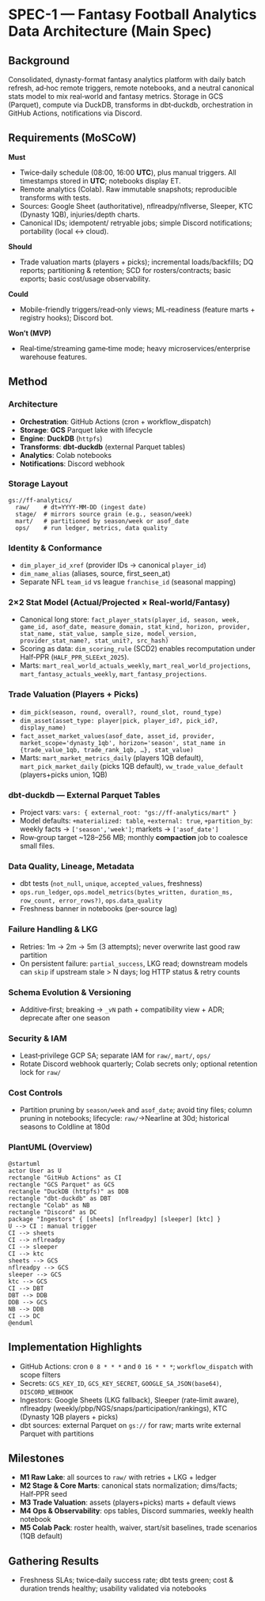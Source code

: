 # SPEC-1 — Fantasy Football Analytics Data Architecture (Main Spec)

## Background

Consolidated, dynasty-format fantasy analytics platform with daily batch refresh, ad‑hoc remote triggers, remote notebooks, and a neutral canonical stats model to mix real‑world and fantasy metrics. Storage in GCS (Parquet), compute via DuckDB, transforms in dbt‑duckdb, orchestration in GitHub Actions, notifications via Discord.

## Requirements (MoSCoW)

**Must**

- Twice‑daily schedule (08:00, 16:00 **UTC**), plus manual triggers. All timestamps stored in **UTC**; notebooks display ET.
- Remote analytics (Colab). Raw immutable snapshots; reproducible transforms with tests.
- Sources: Google Sheet (authoritative), nflreadpy/nflverse, Sleeper, KTC (Dynasty 1QB), injuries/depth charts.
- Canonical IDs; idempotent/ retryable jobs; simple Discord notifications; portability (local ↔ cloud).

**Should**

- Trade valuation marts (players + picks); incremental loads/backfills; DQ reports; partitioning & retention; SCD for rosters/contracts; basic exports; basic cost/usage observability.

**Could**

- Mobile-friendly triggers/read‑only views; ML‑readiness (feature marts + registry hooks); Discord bot.

**Won’t (MVP)**

- Real‑time/streaming game‑time mode; heavy microservices/enterprise warehouse features.

## Method

### Architecture

- **Orchestration**: GitHub Actions (cron + workflow\_dispatch)
- **Storage**: **GCS** Parquet lake with lifecycle
- **Engine**: **DuckDB** (`httpfs`)
- **Transforms**: **dbt‑duckdb** (external Parquet tables)
- **Analytics**: Colab notebooks
- **Notifications**: Discord webhook

### Storage Layout

```
gs://ff-analytics/
  raw/    # dt=YYYY-MM-DD (ingest date)
  stage/  # mirrors source grain (e.g., season/week)
  mart/   # partitioned by season/week or asof_date
  ops/    # run ledger, metrics, data quality
```

### Identity & Conformance

- `dim_player_id_xref` (provider IDs → canonical `player_id`)
- `dim_name_alias` (aliases, source, first\_seen\_at)
- Separate NFL `team_id` vs league `franchise_id` (seasonal mapping)

### 2×2 Stat Model (Actual/Projected × Real‑world/Fantasy)

- Canonical long store: `fact_player_stats(player_id, season, week, game_id, asof_date, measure_domain, stat_kind, horizon, provider, stat_name, stat_value, sample_size, model_version, provider_stat_name?, stat_unit?, src_hash)`
- Scoring as data: `dim_scoring_rule` (SCD2) enables recomputation under Half‑PPR (`HALF_PPR_SLEExt_2025`).
- Marts: `mart_real_world_actuals_weekly`, `mart_real_world_projections`, `mart_fantasy_actuals_weekly`, `mart_fantasy_projections`.

### Trade Valuation (Players + Picks)

- `dim_pick(season, round, overall?, round_slot, round_type)`
- `dim_asset(asset_type: player|pick, player_id?, pick_id?, display_name)`
- `fact_asset_market_values(asof_date, asset_id, provider, market_scope='dynasty_1qb', horizon='season', stat_name in {trade_value_1qb, trade_rank_1qb, …}, stat_value)`
- Marts: `mart_market_metrics_daily` (players 1QB default), `mart_pick_market_daily` (picks 1QB default), `vw_trade_value_default` (players+picks union, 1QB)

### dbt‑duckdb — External Parquet Tables

- Project vars: `vars: { external_root: "gs://ff-analytics/mart" }`
- Model defaults: `+materialized: table`, `+external: true`, `+partition_by`: weekly facts → `['season','week']`; markets → `['asof_date']`
- Row‑group target \~128–256 MB; monthly **compaction** job to coalesce small files.

### Data Quality, Lineage, Metadata

- dbt tests (`not_null`, `unique`, `accepted_values`, freshness)
- `ops.run_ledger`, `ops.model_metrics(bytes_written, duration_ms, row_count, error_rows?)`, `ops.data_quality`
- Freshness banner in notebooks (per‑source lag)

### Failure Handling & LKG

- Retries: 1m → 2m → 5m (3 attempts); never overwrite last good raw partition
- On persistent failure: `partial_success`, LKG read; downstream models can `skip` if upstream stale > N days; log HTTP status & retry counts

### Schema Evolution & Versioning

- Additive‑first; breaking → `_vN` path + compatibility view + ADR; deprecate after one season

### Security & IAM

- Least‑privilege GCP SA; separate IAM for `raw/`, `mart/`, `ops/`
- Rotate Discord webhook quarterly; Colab secrets only; optional retention lock for `raw/`

### Cost Controls

- Partition pruning by `season/week` and `asof_date`; avoid tiny files; column pruning in notebooks; lifecycle: `raw/`→Nearline at 30d; historical seasons to Coldline at 180d

### PlantUML (Overview)

```plantuml
@startuml
actor User as U
rectangle "GitHub Actions" as CI
rectangle "GCS Parquet" as GCS
rectangle "DuckDB (httpfs)" as DDB
rectangle "dbt-duckdb" as DBT
rectangle "Colab" as NB
rectangle "Discord" as DC
package "Ingestors" { [sheets] [nflreadpy] [sleeper] [ktc] }
U --> CI : manual trigger
CI --> sheets
CI --> nflreadpy
CI --> sleeper
CI --> ktc
sheets --> GCS
nflreadpy --> GCS
sleeper --> GCS
ktc --> GCS
CI --> DBT
DBT --> DDB
DDB --> GCS
NB --> DDB
CI --> DC
@enduml
```

## Implementation Highlights

- GitHub Actions: cron `0 8 * * *` and `0 16 * * *`; `workflow_dispatch` with scope filters
- Secrets: `GCS_KEY_ID`, `GCS_KEY_SECRET`, `GOOGLE_SA_JSON(base64)`, `DISCORD_WEBHOOK`
- Ingestors: Google Sheets (LKG fallback), Sleeper (rate‑limit aware), nflreadpy (weekly/pbp/NGS/snaps/participation/rankings), KTC (Dynasty 1QB players + picks)
- dbt sources: external Parquet on `gs://` for raw; marts write external Parquet with partitions

## Milestones

- **M1 Raw Lake**: all sources to `raw/` with retries + LKG + ledger
- **M2 Stage & Core Marts**: canonical stats normalization; dims/facts; Half‑PPR seed
- **M3 Trade Valuation**: assets (players+picks) marts + default views
- **M4 Ops & Observability**: ops tables, Discord summaries, weekly health notebook
- **M5 Colab Pack**: roster health, waiver, start/sit baselines, trade scenarios (1QB default)

## Gathering Results

- Freshness SLAs; twice‑daily success rate; dbt tests green; cost & duration trends healthy; usability validated via notebooks


